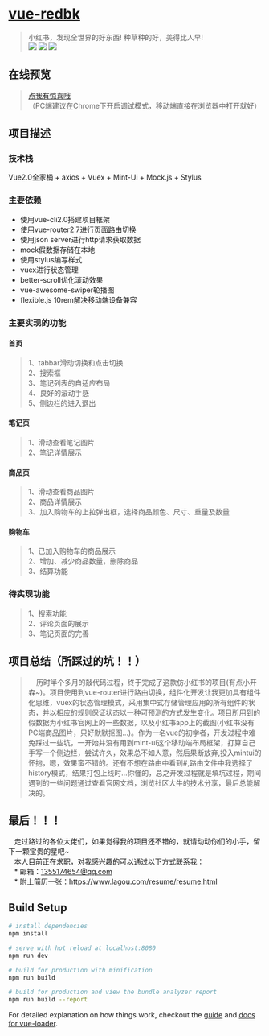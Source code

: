 # [vue-redbk](https://wenqiii.github.io/vue-redbk/dist/index.html#/main3)

> 小红书，发现全世界的好东西! 种草种的好，美得比人早!<br>
> ![](https://github.com/wenqiii/vue-redbk/blob/master/img/gif1.gif)
> ![](https://github.com/wenqiii/vue-redbk/blob/master/img/gif3.gif)
> ![](https://github.com/wenqiii/vue-redbk/blob/master/img/gif4.gif)

## 在线预览

>[点我有惊喜哦](https://wenqiii.github.io/vue-redbk/dist/index.html#/main3)<br>
>   （PC端建议在Chrome下开启调试模式，移动端直接在浏览器中打开就好）

## 项目描述
### 技术栈
Vue2.0全家桶 + axios + Vuex + Mint-Ui + Mock.js + Stylus
### 主要依赖
* 使用vue-cli2.0搭建项目框架
* 使用vue-router2.7进行页面路由切换
* 使用json server进行http请求获取数据
* mock假数据存储在本地
* 使用stylus编写样式
* vuex进行状态管理
* better-scroll优化滚动效果
* vue-awesome-swiper轮播图
* flexible.js 10rem解决移动端设备兼容
### 主要实现的功能
#### 首页
> 1、tabbar滑动切换和点击切换<br>
> 2、搜索框<br>
> 3、笔记列表的自适应布局<br>
> 4、良好的滚动手感<br>
> 5、侧边栏的进入退出<br>
#### 笔记页
> 1、滑动查看笔记图片<br>
> 2、笔记详情展示<br>
#### 商品页
> 1、滑动查看商品图片<br>
> 2、商品详情展示<br>
> 3、加入购物车的上拉弹出框，选择商品颜色、尺寸、重量及数量<br>
#### 购物车
> 1、已加入购物车的商品展示<br>
> 2、增加、减少商品数量，删除商品<br>
> 3、结算功能<br>
### 待实现功能
> 1、搜索功能<br>
> 2、评论页面的展示<br>
> 3、笔记页面的完善<br>
## 项目总结（所踩过的坑！！）
>     历时半个多月的敲代码过程，终于完成了这款仿小红书的项目(有点小开森~)。项目使用到vue-router进行路由切换，组件化开发让我更加具有组件化思维，vuex的状态管理模式，采用集中式存储管理应用的所有组件的状态，并以相应的规则保证状态以一种可预测的方式发生变化。项目所用到的假数据为小红书官网上的一些数据，以及小红书app上的截图(小红书没有PC端商品图片，只好默默抠图...)。作为一名vue的初学者，开发过程中难免踩过一些坑，一开始并没有用到mint-ui这个移动端布局框架，打算自己手写一个侧边栏，尝试许久，效果总不如人意，然后果断放弃,投入mintui的怀抱，嗯，效果蛮不错的。还有不想在路由中看到#,路由文件中我选择了history模式，结果打包上线时...你懂的，总之开发过程就是填坑过程，期间遇到的一些问题通过查看官网文档，浏览社区大牛的技术分享，最后总能解决的。
## 最后！！！
    走过路过的各位大佬们，如果觉得我的项目还不错的，就请动动你们的小手，留下一颗宝贵的星吧~<br>
    本人目前正在求职，对我感兴趣的可以通过以下方式联系我：<br>
    * 邮箱：1355174654@qq.com<br>
    * 附上简历一张：https://www.lagou.com/resume/resume.html<br>
## Build Setup

``` bash
# install dependencies
npm install

# serve with hot reload at localhost:8080
npm run dev

# build for production with minification
npm run build

# build for production and view the bundle analyzer report
npm run build --report
```

For detailed explanation on how things work, checkout the [guide](http://vuejs-templates.github.io/webpack/) and [docs for vue-loader](http://vuejs.github.io/vue-loader).
